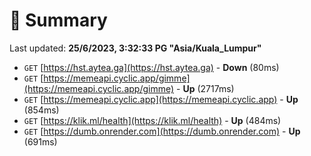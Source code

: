 # 📖 Summary
Last updated: **25/6/2023, 3:32:33 PG "Asia/Kuala_Lumpur"**

- `GET` [https://hst.aytea.ga](https://hst.aytea.ga) - **Down** (80ms)
- `GET` [https://memeapi.cyclic.app/gimme](https://memeapi.cyclic.app/gimme) - **Up** (2717ms)
- `GET` [https://memeapi.cyclic.app](https://memeapi.cyclic.app) - **Up** (854ms)
- `GET` [https://klik.ml/health](https://klik.ml/health) - **Up** (484ms)
- `GET` [https://dumb.onrender.com](https://dumb.onrender.com) - **Up** (691ms)
